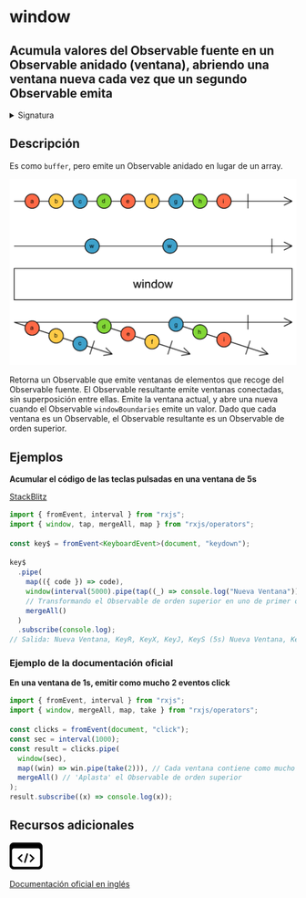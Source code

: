 # window

<h2 class="subtitle"> Acumula valores del Observable fuente en un Observable anidado (ventana), abriendo una ventana nueva cada vez que un segundo Observable emita
</h2>

<details>
<summary>Signatura</summary>

### Firma

`window<T>(windowBoundaries: Observable<any>): OperatorFunction<T, Observable<T>>`

### Parámetros

<table>
<tr><td>windowBoundaries</td><td>Un Observable que cierra la ventana anterior y abre una nueva.</td></tr>
</table>

### Retorna

`OperatorFunction<T, Observable<T>>`: Un Observable de ventanas, que son Observables que emiten valores del Observable fuente.

</details>

## Descripción

Es como `buffer`, pero emite un Observable anidado en lugar de un array.

<img src="assets/images/marble-diagrams/transformation/window.png" alt="Diagrama de canicas del operador window">

Retorna un Observable que emite ventanas de elementos que recoge del Observable fuente. El Observable resultante emite ventanas conectadas, sin superposición entre ellas. Emite la ventana actual, y abre una nueva cuando el Observable `windowBoundaries` emite un valor. Dado que cada ventana es un Observable, el Observable resultante es un Observable de orden superior.

## Ejemplos

**Acumular el código de las teclas pulsadas en una ventana de 5s**

<a target="_blank" href="https://stackblitz.com/edit/rxjs-window-1?file=index.ts">StackBlitz</a>

```typescript
import { fromEvent, interval } from "rxjs";
import { window, tap, mergeAll, map } from "rxjs/operators";

const key$ = fromEvent<KeyboardEvent>(document, "keydown");

key$
  .pipe(
    map(({ code }) => code),
    window(interval(5000).pipe(tap((_) => console.log("Nueva Ventana")))),
    // Transformando el Observable de orden superior en uno de primer orden
    mergeAll()
  )
  .subscribe(console.log);
// Salida: Nueva Ventana, KeyR, KeyX, KeyJ, KeyS (5s) Nueva Ventana, KeyO...
```

### Ejemplo de la documentación oficial

**En una ventana de 1s, emitir como mucho 2 eventos click**

```javascript
import { fromEvent, interval } from "rxjs";
import { window, mergeAll, map, take } from "rxjs/operators";

const clicks = fromEvent(document, "click");
const sec = interval(1000);
const result = clicks.pipe(
  window(sec),
  map((win) => win.pipe(take(2))), // Cada ventana contiene como mucho 2 emisiones
  mergeAll() // 'Aplasta' el Observable de orden superior
);
result.subscribe((x) => console.log(x));
```

<div class="additional-section">

## Recursos adicionales

<a class="source-icon" target="_blank" href="https://github.com/ReactiveX/rxjs/blob/master/src/internal/operators/window.ts">
<img src="assets/icons/source-code.png" alt="Source code">
</a>
</div>

<a target="_blank" href="https://rxjs.dev/api/operators/window">Documentación oficial en inglés</a>
